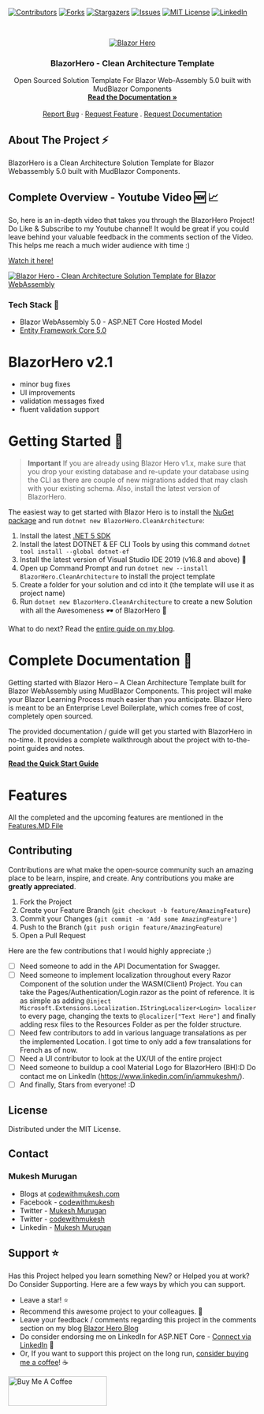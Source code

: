 ﻿<!-- PROJECT SHIELDS -->

[![Contributors][contributors-shield]][contributors-url]
[![Forks][forks-shield]][forks-url]
[![Stargazers][stars-shield]][stars-url]
[![Issues][issues-shield]][issues-url]
[![MIT License][license-shield]][license-url]
[![LinkedIn][linkedin-shield]][linkedin-url]

[contributors-shield]: https://img.shields.io/github/contributors/blazorhero/CleanArchitecture.svg?style=flat-square
[contributors-url]: https://github.com/blazorhero/CleanArchitecture/graphs/contributors
[forks-shield]: https://img.shields.io/github/forks/blazorhero/CleanArchitecture?style=flat-square
[forks-url]: https://github.com/blazorhero/CleanArchitecture/network/members
[stars-shield]: https://img.shields.io/github/stars/blazorhero/CleanArchitecture.svg?style=flat-square
[stars-url]: https://img.shields.io/github/stars/blazorhero/CleanArchitecture?style=flat-square
[issues-shield]: https://img.shields.io/github/issues/blazorhero/CleanArchitecture?style=flat-square
[issues-url]: https://github.com/blazorhero/CleanArchitecture/issues
[license-shield]: https://img.shields.io/github/license/blazorhero/CleanArchitecture?style=flat-square
[license-url]: https://github.com/blazorhero/CleanArchitecture/blob/master/LICENSE
[linkedin-shield]: https://img.shields.io/badge/-LinkedIn-black.svg?style=flat-square&logo=linkedin&colorB=555
[linkedin-url]: https://www.linkedin.com/in/iammukeshm/

<!-- PROJECT LOGO -->
<br />
<p align="center">
  <a href="https://github.com/blazorhero/CleanArchitecture">
    <img src="https://codewithmukesh.com/wp-content/uploads/2021/04/BlazorHeroBannerv2.jpg" alt="Blazor Hero">
  </a>
  <h3 align="center">BlazorHero - Clean Architecture Template</h3>
  <p align="center">
    Open Sourced Solution Template For Blazor Web-Assembly 5.0 built with MudBlazor Components
    <br />
    <a href="https://codewithmukesh.com/blog/blazor-hero-quick-start-guide/"><strong>Read the Documentation »</strong></a>
    <br />
    <br />
    <a href="https://github.com/blazorhero/CleanArchitecture/issues">Report Bug</a>
    ·
    <a href="https://github.com/blazorhero/CleanArchitecture/issues">Request Feature</a>
    .
    <a href="https://github.com/blazorhero/CleanArchitecture/issues">Request Documentation</a>
  </p>
</p>

## About The Project :zap:

BlazorHero is a Clean Architecture Solution Template for Blazor Webassembly 5.0 built with MudBlazor Components.

## Complete Overview - Youtube Video 🆕 📈

So, here is an in-depth video that takes you through the BlazorHero Project! Do Like & Subscribe to my Youtube channel! It would be great if you could leave behind your valuable feedback in the comments section of the Video. This helps me reach a much wider audience with time :)

<a href="https://www.youtube.com/watch?v=j7BxKN7HYjk&lc=Ugy1SjDcmP0pboRxJe94AaABAg">Watch it here!</a>

[![Blazor Hero - Clean Architecture Solution Template for Blazor WebAssembly](http://img.youtube.com/vi/j7BxKN7HYjk/0.jpg)](http://www.youtube.com/watch?v=j7BxKN7HYjk "Blazor Hero - Clean Architecture Solution Template for Blazor WebAssembly")

### Tech Stack :muscle:

- Blazor WebAssembly 5.0 - ASP.NET Core Hosted Model
- [Entity Framework Core 5.0](https://docs.microsoft.com/en-us/ef/core/)

# BlazorHero v2.1

- minor bug fixes
- UI improvements
- validation messages fixed
- fluent validation support

# Getting Started 🦸

> **Important**
If you are already using Blazor Hero v1.x, make sure that you drop your existing database and re-update your database using the CLI as there are couple of new migrations added that may clash with your existing schema. Also, install the latest version of BlazorHero.

The easiest way to get started with Blazor Hero is to install the [NuGet package](https://www.nuget.org/packages/BlazorHero.CleanArchitecture/) and run `dotnet new BlazorHero.CleanArchitecture`:

1. Install the latest [.NET 5 SDK](https://dotnet.microsoft.com/download/dotnet/5.0)
2. Install the latest DOTNET & EF CLI Tools by using this command `dotnet tool install --global dotnet-ef` 
3. Install the latest version of Visual Studio IDE 2019 (v16.8 and above) 🚀
4. Open up Command Prompt and run `dotnet new --install BlazorHero.CleanArchitecture` to install the project template
5. Create a folder for your solution and cd into it (the template will use it as project name)
6. Run `dotnet new BlazorHero.CleanArchitecture` to create a new Solution with all the Awesomeness 🕶️ of BlazorHero 🦸

What to do next? Read the [entire guide on my blog](https://codewithmukesh.com/blog/blazor-hero-quick-start-guide/).


# Complete Documentation :rocket:

Getting started with Blazor Hero – A Clean Architecture Template built for Blazor WebAssembly using MudBlazor Components. This project will make your Blazor Learning Process much easier than you anticipate. Blazor Hero is meant to be an Enterprise Level Boilerplate, which comes free of cost, completely open sourced. 

The provided documentation / guide will get you started with BlazorHero in no-time. It provides a complete walkthrough about the project with to-the-point guides and notes.

<a href="https://codewithmukesh.com/blog/blazor-hero-quick-start-guide/"><strong>Read the Quick Start Guide</strong></a>

# Features

All the completed and the upcoming features are mentioned in the [Features.MD File](https://github.com/blazorhero/CleanArchitecture/blob/master/Features.md)

## Contributing

Contributions are what make the open-source community such an amazing place to be learn, inspire, and create. Any contributions you make are **greatly appreciated**.

1. Fork the Project
2. Create your Feature Branch (`git checkout -b feature/AmazingFeature`)
3. Commit your Changes (`git commit -m 'Add some AmazingFeature'`)
4. Push to the Branch (`git push origin feature/AmazingFeature`)
5. Open a Pull Request

Here are the few contributions that I would highly appreciate ;)

- [ ] Need someone to add in the API Documentation for Swagger.
- [ ] Need someone to implement localization throughout every Razor Component of the solution under the WASM(Client) Project. You can take the Pages/Authentication/Login.razor as the point of reference. It is as simple as adding `@inject Microsoft.Extensions.Localization.IStringLocalizer<Login> localizer` to every page, changing the texts to `@localizer["Text Here"]` and finally adding resx files to the Resources Folder as per the folder structure.
- [ ] Need few contributors to add in various language transalations as per the implemented Location. I got time to only add a few transalations for French as of now.
- [ ] Need a UI contributor to look at the UX/UI of the entire project
- [ ] Need someone to buildup a cool Material Logo for BlazorHero (BH):D Do contact me on LinkedIn (https://www.linkedin.com/in/iammukeshm/).
- [ ] And finally, Stars from everyone! :D

## License

Distributed under the MIT License.

## Contact
### Mukesh Murugan

-   Blogs at [codewithmukesh.com](https://www.codewithmukesh.com)
-   Facebook - [codewithmukesh](https://www.facebook.com/codewithmukesh)
-   Twitter - [Mukesh Murugan](https://www.twitter.com/iammukeshm)
-   Twitter - [codewithmukesh](https://www.twitter.com/codewithmukesh)
-   Linkedin - [Mukesh Murugan](https://www.linkedin.com/in/iammukeshm/)

## Support :star:

Has this Project helped you learn something New? or Helped you at work? Do Consider Supporting. 
Here are a few ways by which you can support.

-   Leave a star! :star:
-   Recommend this awesome project to your colleagues. 🥇
-   Leave your feedback / comments regarding this project in the comments section on my blog [Blazor Hero Blog](https://codewithmukesh.com/blog/blazor-hero-quick-start-guide/)
-   Do consider endorsing me on LinkedIn for ASP.NET Core - [Connect via LinkedIn](https://codewithmukesh.com/linkedin) 🦸
-   Or, If you want to support this project on the long run, [consider buying me a coffee](https://www.buymeacoffee.com/codewithmukesh)! ☕

<a href="https://www.buymeacoffee.com/codewithmukesh" target="_blank"><img src="https://codewithmukesh.com/wp-content/uploads/2021/04/bmclogo.jpg" alt="Buy Me A Coffee" width="200"  style="height: 60px !important;width: 200px !important;" ></a>

